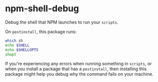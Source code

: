 # npm-shell-debug

Debug the shell that NPM launches to run your `scripts`.

On `postinstall`, this package runs:

```sh
which sh
echo $SHELL
echo $SHELLOPTS
shopt
```

If you're experiencing any errors when running something in `scripts`, or when
you install a package that has a `postinstall`, then installing this package
might help you debug why the command fails on your machine.
